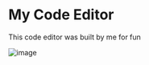 # My Code Editor

This code editor was built by me for fun

![image](https://user-images.githubusercontent.com/52862591/143929426-7da8410c-c611-437c-a16b-e055afdd83e0.png)

